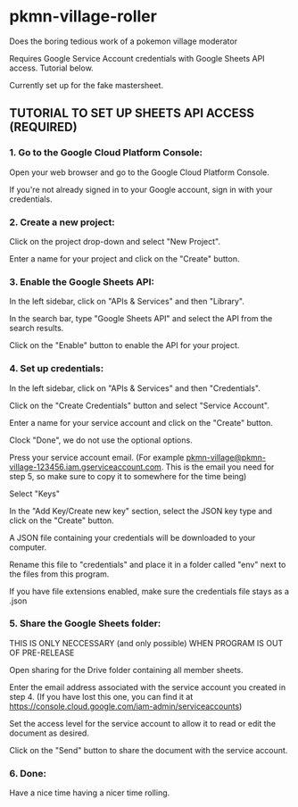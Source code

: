 # pkmn-village-roller
Does the boring tedious work of a pokemon village moderator

Requires Google Service Account credentials with Google Sheets API access. Tutorial below.

Currently set up for the fake mastersheet. 


## TUTORIAL TO SET UP SHEETS API ACCESS (REQUIRED)

### 1. Go to the Google Cloud Platform Console:
Open your web browser and go to the Google Cloud Platform Console.

If you're not already signed in to your Google account, sign in with your credentials.

### 2. Create a new project:
Click on the project drop-down and select "New Project".

Enter a name for your project and click on the "Create" button.

### 3. Enable the Google Sheets API:
In the left sidebar, click on "APIs & Services" and then "Library".

In the search bar, type "Google Sheets API" and select the API from the search results.

Click on the "Enable" button to enable the API for your project.

### 4. Set up credentials:
In the left sidebar, click on "APIs & Services" and then "Credentials".

Click on the "Create Credentials" button and select "Service Account".

Enter a name for your service account and click on the "Create" button.

Clock "Done", we do not use the optional options.

Press your service account email. (For example pkmn-village@pkmn-village-123456.iam.gserviceaccount.com. This is the email you need for step 5, so make sure to copy it to somewhere for the time being)

Select "Keys"

In the "Add Key/Create new key" section, select the JSON key type and click on the "Create" button.

A JSON file containing your credentials will be downloaded to your computer.

Rename this file to "credentials" and place it in a folder called "env" next to the files from this program.

If you have file extensions enabled, make sure the credentials file stays as a .json

### 5. Share the Google Sheets folder:
THIS IS ONLY NECCESSARY (and only possible) WHEN PROGRAM IS OUT OF PRE-RELEASE

Open sharing for the Drive folder containing all member sheets.

Enter the email address associated with the service account you created in step 4. (If you have lost this one, you can find it at https://console.cloud.google.com/iam-admin/serviceaccounts)

Set the access level for the service account to allow it to read or edit the document as desired.

Click on the "Send" button to share the document with the service account.

### 6. Done:
Have a nice time having a nicer time rolling. 
